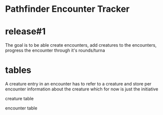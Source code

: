 Pathfinder Encounter Tracker
============================


release#1
=========

The goal is to be able create encounters, add creatures to the encounters,
progress the encounter through it's rounds/turna


tables
======


  A creature entry in an encounter has to refer to a creature and store per encounter information about the creature
  which for now is just the initiative


  creature table

  encounter table


